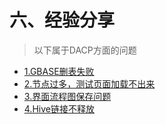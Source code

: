 # 六、经验分享

> 以下属于DACP方面的问题

* [1.GBASE删表失败](chapter1.md)
* [2.节点过多，测试页面加载不出来](chapter2.md)
* [3.界面流程图保存问题](chapter3.md)
* [4.Hive链接不释放](chapter4.md)